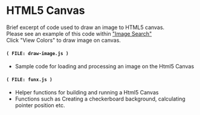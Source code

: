 
# HTML5 Canvas

Brief excerpt of code used to draw an image to HTML5 canvas.
<br/>
Please see an example of this code within <a href="http://powerdigitalmedia.net/xamples/imagesearch">"Image Search"</a>
<br/>
Click "View Colors" to draw image on canvas.



#### `( FILE: draw-image.js )`

* Sample code for loading and processing an image on the Html5 Canvas


#### `( FILE: funx.js )`

* Helper functions for building and running a Html5 Canvas
* Functions such as Creating a checkerboard background, calculating pointer position etc.


